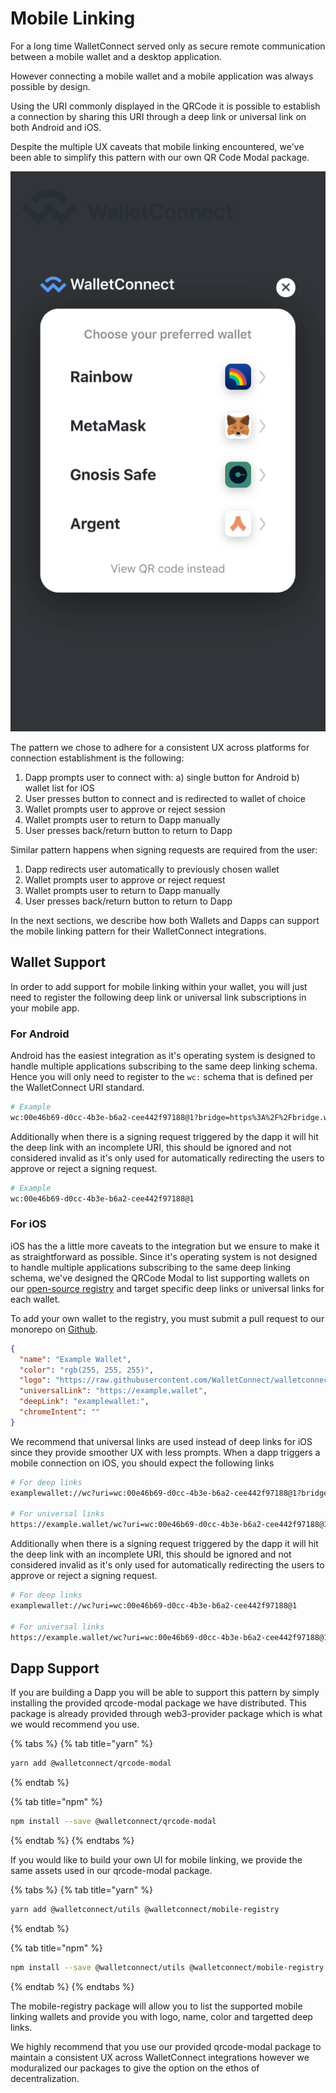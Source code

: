 # Mobile Linking

For a long time WalletConnect served only as secure remote communication between a mobile wallet and a desktop application.

However connecting a mobile wallet and a mobile application was always possible by design.

Using the URI commonly displayed in the QRCode it is possible to establish a connection by sharing this URI through a deep link or universal link on both Android and iOS.

Despite the multiple UX caveats that mobile linking encountered, we've been able to simplify this pattern with our own QR Code Modal package.

![mobile linking](.gitbook/assets/mobile-linking-preview.png)

The pattern we chose to adhere for a consistent UX across platforms for connection establishment is the following:

1. Dapp prompts user to connect with:
   a) single button for Android
   b) wallet list for iOS
2. User presses button to connect and is redirected to wallet of choice
3. Wallet prompts user to approve or reject session
4. Wallet prompts user to return to Dapp manually
5. User presses back/return button to return to Dapp

Similar pattern happens when signing requests are required from the user:

1. Dapp redirects user automatically to previously chosen wallet
2. Wallet prompts user to approve or reject request
3. Wallet prompts user to return to Dapp manually
4. User presses back/return button to return to Dapp

In the next sections, we describe how both Wallets and Dapps can support the mobile linking pattern for their WalletConnect integrations.

## Wallet Support

In order to add support for mobile linking within your wallet, you will just need to register the following deep link or universal link subscriptions in your mobile app.

### For Android

Android has the easiest integration as it's operating system is designed to handle multiple applications subscribing to the same deep linking schema. Hence you will only need to register to the `wc:` schema that is defined per the WalletConnect URI standard.

```bash
# Example
wc:00e46b69-d0cc-4b3e-b6a2-cee442f97188@1?bridge=https%3A%2F%2Fbridge.walletconnect.org&key=91303dedf64285cbbaf9120f6e9d160a5c8aa3deb67017a3874cd272323f48ae
```

Additionally when there is a signing request triggered by the dapp it will hit the deep link with an incomplete URI, this should be ignored and not considered invalid as it's only used for automatically redirecting the users to approve or reject a signing request.

```bash
# Example
wc:00e46b69-d0cc-4b3e-b6a2-cee442f97188@1
```

### For iOS

iOS has the a little more caveats to the integration but we ensure to make it as straightforward as possible. Since it's operating system is not designed to handle multiple applications subscribing to the same deep linking schema, we've designed the QRCode Modal to list supporting wallets on our [open-source registry](https://github.com/WalletConnect/walletconnect-monorepo/blob/next/packages/helpers/mobile-registry/registry.json) and target specific deep links or universal links for each wallet.

To add your own wallet to the registry, you must submit a pull request to our monorepo on [Github](https://github.com/walletconnect/walletconnect-monorepo).

```json
{
  "name": "Example Wallet",
  "color": "rgb(255, 255, 255)",
  "logo": "https://raw.githubusercontent.com/WalletConnect/walletconnect-monorepo/next/packages/helpers/mobile-registry/logos/wallet-example.png",
  "universalLink": "https://example.wallet",
  "deepLink": "examplewallet:",
  "chromeIntent": ""
}
```

We recommend that universal links are used instead of deep links for iOS since they provide smoother UX with less prompts. When a dapp triggers a mobile connection on iOS, you should expect the following links

```bash
# For deep links
examplewallet://wc?uri=wc:00e46b69-d0cc-4b3e-b6a2-cee442f97188@1?bridge=https%3A%2F%2Fbridge.walletconnect.org&key=91303dedf64285cbbaf9120f6e9d160a5c8aa3deb67017a3874cd272323f48ae

# For universal links
https://example.wallet/wc?uri=wc:00e46b69-d0cc-4b3e-b6a2-cee442f97188@1?bridge=https%3A%2F%2Fbridge.walletconnect.org&key=91303dedf64285cbbaf9120f6e9d160a5c8aa3deb67017a3874cd272323f48ae
```

Additionally when there is a signing request triggered by the dapp it will hit the deep link with an incomplete URI, this should be ignored and not considered invalid as it's only used for automatically redirecting the users to approve or reject a signing request.

```bash
# For deep links
examplewallet://wc?uri=wc:00e46b69-d0cc-4b3e-b6a2-cee442f97188@1

# For universal links
https://example.wallet/wc?uri=wc:00e46b69-d0cc-4b3e-b6a2-cee442f97188@1
```

## Dapp Support

If you are building a Dapp you will be able to support this pattern by simply installing the provided qrcode-modal package we have distributed. This package is already provided through web3-provider package which is what we would recommend you use.

{% tabs %}
{% tab title="yarn" %}

```bash
yarn add @walletconnect/qrcode-modal
```

{% endtab %}

{% tab title="npm" %}

```bash
npm install --save @walletconnect/qrcode-modal
```

{% endtab %}
{% endtabs %}

If you would like to build your own UI for mobile linking, we provide the same assets used in our qrcode-modal package.

{% tabs %}
{% tab title="yarn" %}

```bash
yarn add @walletconnect/utils @walletconnect/mobile-registry
```

{% endtab %}

{% tab title="npm" %}

```bash
npm install --save @walletconnect/utils @walletconnect/mobile-registry
```

{% endtab %}
{% endtabs %}

The mobile-registry package will allow you to list the supported mobile linking wallets and provide you with logo, name, color and targetted deep links.

We highly recommend that you use our provided qrcode-modal package to maintain a consistent UX across WalletConnect integrations however we moduralized our packages to give the option on the ethos of decentralization.
